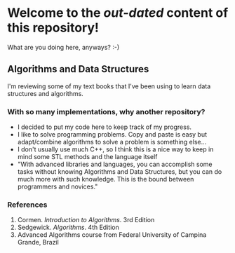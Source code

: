 Welcome to the *out-dated* content of this repository!
======================================================
What are you doing here, anyways? :-)

Algorithms and Data Structures
------------------------------

I'm reviewing some of my text books that I've been using to learn data structures and algorithms.

### With so many implementations, why another repository?

* I decided to put my code here to keep track of my progress.
* I like to solve programming problems. Copy and paste is easy but adapt/combine algorithms to solve a problem is something else...
* I don't usually use much C++, so I think this is a nice way to keep in mind some STL methods and the language itself
* "With advanced libraries and languages, you can accomplish some tasks without knowing Algorithms and Data Structures, but you can do much more with such knowledge.
  This is the bound between programmers and novices."

### References

1. Cormen. *Introduction to Algorithms*. 3rd Edition
2. Sedgewick. *Algorithms*. 4th Edition
3. Advanced Algorithms course from Federal University of Campina Grande, Brazil
